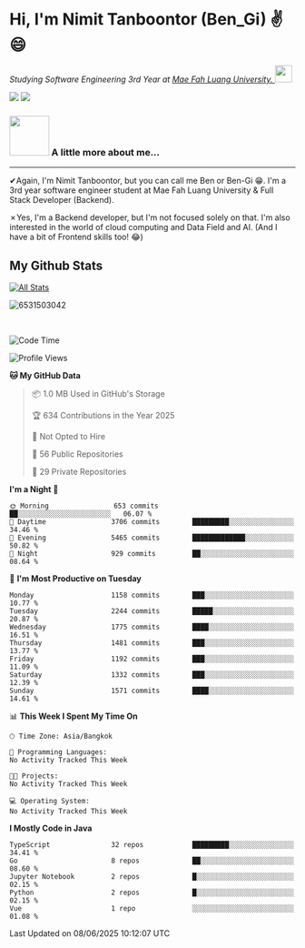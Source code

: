 # Hi, I'm Nimit Tanboontor (Ben_Gi) ✌😄
<p><em>Studying Software Engineering 3rd Year at <a href="https://en.mfu.ac.th/home.html"> Mae Fah Luang University.
</a><img src="https://media.giphy.com/media/WUlplcMpOCEmTGBtBW/giphy.gif" width="30"> </em></p>


[![](https://img.shields.io/badge/linkedin-%230077B5.svg?style=for-the-badge&logo=linkedin)]([https://www.linkedin.com/in/thanaphoom-babparn/](https://www.linkedin.com/in/nimit-tanbooutor-798139246/))
[![](https://img.shields.io/badge/Medium-12100E?style=for-the-badge&logo=medium&logoColor=white)](https://medium.com/@nimittanbooutor)

### <img src="https://media.giphy.com/media/VgCDAzcKvsR6OM0uWg/giphy.gif" width="70"> A little more about me...  

<hr> <!-- Horizontal line -->

&#10004;Again, I'm Nimit Tanboontor, but you can call me Ben or Ben-Gi 😁. I'm a 3rd year software engineer student at Mae Fah Luang University & Full Stack Developer (Backend).

&#10007;Yes, I'm a Backend developer, but I'm not focused solely on that. I'm also interested in the world of cloud computing and Data Field and AI. (And I have a bit of Frontend skills too! 😂)


## My Github Stats

[![All Stats](https://github-readme-stats.vercel.app/api?username=6531503042&show_icons=true&theme=algolia)](https://github.com/6531503042)

<p><img align="center" src="https://github-readme-streak-stats.herokuapp.com/?user=6531503042&" alt="6531503042" /></p>

<br />


<!--START_SECTION:waka-->
![Code Time](http://img.shields.io/badge/Code%20Time-525%20hrs%2038%20mins-blue)

![Profile Views](http://img.shields.io/badge/Profile%20Views-4-blue)

**🐱 My GitHub Data** 

> 📦 1.0 MB Used in GitHub's Storage 
 > 
> 🏆 634 Contributions in the Year 2025
 > 
> 🚫 Not Opted to Hire
 > 
> 📜 56 Public Repositories 
 > 
> 🔑 29 Private Repositories 
 > 
**I'm a Night 🦉** 

```text
🌞 Morning                653 commits         ██░░░░░░░░░░░░░░░░░░░░░░░   06.07 % 
🌆 Daytime                3706 commits        █████████░░░░░░░░░░░░░░░░   34.46 % 
🌃 Evening                5465 commits        █████████████░░░░░░░░░░░░   50.82 % 
🌙 Night                  929 commits         ██░░░░░░░░░░░░░░░░░░░░░░░   08.64 % 
```
📅 **I'm Most Productive on Tuesday** 

```text
Monday                   1158 commits        ███░░░░░░░░░░░░░░░░░░░░░░   10.77 % 
Tuesday                  2244 commits        █████░░░░░░░░░░░░░░░░░░░░   20.87 % 
Wednesday                1775 commits        ████░░░░░░░░░░░░░░░░░░░░░   16.51 % 
Thursday                 1481 commits        ███░░░░░░░░░░░░░░░░░░░░░░   13.77 % 
Friday                   1192 commits        ███░░░░░░░░░░░░░░░░░░░░░░   11.09 % 
Saturday                 1332 commits        ███░░░░░░░░░░░░░░░░░░░░░░   12.39 % 
Sunday                   1571 commits        ████░░░░░░░░░░░░░░░░░░░░░   14.61 % 
```


📊 **This Week I Spent My Time On** 

```text
🕑︎ Time Zone: Asia/Bangkok

💬 Programming Languages: 
No Activity Tracked This Week

🐱‍💻 Projects: 
No Activity Tracked This Week

💻 Operating System: 
No Activity Tracked This Week
```

**I Mostly Code in Java** 

```text
TypeScript               32 repos            █████████░░░░░░░░░░░░░░░░   34.41 % 
Go                       8 repos             ██░░░░░░░░░░░░░░░░░░░░░░░   08.60 % 
Jupyter Notebook         2 repos             █░░░░░░░░░░░░░░░░░░░░░░░░   02.15 % 
Python                   2 repos             █░░░░░░░░░░░░░░░░░░░░░░░░   02.15 % 
Vue                      1 repo              ░░░░░░░░░░░░░░░░░░░░░░░░░   01.08 % 
```




 Last Updated on 08/06/2025 10:12:07 UTC
<!--END_SECTION:waka-->

